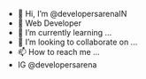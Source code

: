 - 👋 Hi, I’m @developersarenaIN
- 👀 Web Developer
- 🌱 I’m currently learning ...
- 💞️ I’m looking to collaborate on ...
- 📫 How to reach me ... 
- IG @developersarena

<!---
developersarenaIN/developersarenaIN is a ✨ special ✨ repository because its `README.md` (this file) appears on your GitHub profile.
You can click the Preview link to take a look at your changes.
--->

